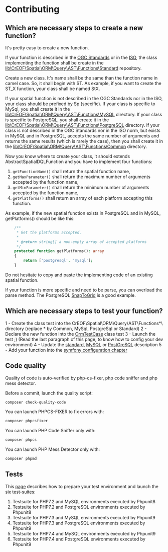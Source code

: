 Contributing
============

## Which are necessary steps to create a new function?

It's pretty easy to create a new function.

If your function is described in the [OGC Standards]() or in the [ISO](), the class implementing the function shall be
create in the [lib\CrEOF\Spatial\ORM\Query\AST\Functions\Standard](./lib/CrEOF/Spatial/ORM/Query/AST/Functions/Standard) 
repository.

Create a new class. It's name shall be the same than the function name in camel case. So, it shall begin with ST.
As example, if you want to create the ST_X function, your class shall be named StX. 

If your spatial function is not described in the OGC Standards nor in the ISO, your class should be prefixed by Sp 
(specific). If your class is specific to MySql, you shall create it in the 
[lib\CrEOF\Spatial\ORM\Query\AST\Functions\MySQL](./lib/CrEOF/Spatial/ORM/Query/AST/Functions/MySql) directory.
If your class is specific to PostgreSQL, you shall create it in the 
[lib\CrEOF\Spatial\ORM\Query\AST\Functions\PostgreSQL](./lib/CrEOF/Spatial/ORM/Query/AST/Functions/PostgreSql) directory.
If your class is not described in the OGC Standards nor in the ISO norm, but exists in MySQL and in PostgreSQL, accepts
the same number of arguments and returns the same results (which is rarely the case), then you shall create it in the 
[lib\CrEOF\Spatial\ORM\Query\AST\Functions\Common](./lib/CrEOF/Spatial/ORM/Query/AST/Functions/Common) directory. 

Now you know where to create your class, it should extends AbstractSpatialDQLFunction and you have to implement four functions:
1. ```getFunctionName()``` shall return the spatial function name,
2. ```getMaxParameter()``` shall return the maximum number of arguments accepted by the function name,
3. ```getMinParameter()``` shall return the minimum number of arguments accepted by the function name,
4. ```getPlatforms()``` shall return an array of each platform accepting this function.

As example, if the new spatial function exists in PostgreSQL and in MySQL, getPlatforms() should be like this:
```php 
    /**
     * Get the platforms accepted.
     *
     * @return string[] a non-empty array of accepted platforms
     */
    protected function getPlatforms(): array
    {
        return ['postgresql', 'mysql'];
    }
``` 

Do not hesitate to copy and paste the implementing code of an existing spatial function.

If your function is more specific and need to be parse, you can overload the parse method.
The PostgreSQL [SnapToGrid](./lib/CrEOF/Spatial/ORM/Query/AST/Functions/PostgreSql/SpSnapToGrid.php) is a good example.

## Which are necessary steps to test your function?
1 - Create the class test into the CrEOF\Spatial\ORM\Query\AST\Functions\*\ directory (replace * by Common, MySql, PostgreSql or Standard)
2 - Declare the new function into the [OrmTestCase](./tests/CrEOF/Spatial/Tests/OrmTestCase.php) class test
3 - Launch the test ;) (Read the last paragraph of this page, to know how to config your dev environment)
4 - Update the [standard](doc/standard/index.md), [MySQL](doc/mysql/index.md) or [PostGreSQL](doc/postgresql/index.md) description
5 - Add your function into the [symfony configuration chapter](doc/configuration.md) 

## Code quality
Quality of code is auto-verified by php-cs-fixer, php code sniffer and php mess detector.

Before a commit, launch the quality script:

```bash
composer check-quality-code
```

You can launch PHPCS-FIXER to fix errors with:
```bash
composer phpcsfixer
```

You can launch PHP Code Sniffer only with:
```bash
composer phpcs
```

You can launch PHP Mess Detector only with:
```bash
composer phpmd
```

## Tests

This [page](./doc/test.md) describes how to prepare your test environment and launch the six test-suites:
1. Testsuite for PHP7.2 and MySQL environments executed by Phpunit8
2. Testsuite for PHP7.2 and PostgreSQL environments executed by Phpunit8
3. Testsuite for PHP7.3 and MySQL environments executed by Phpunit9
4. Testsuite for PHP7.3 and PostgreSQL environments executed by Phpunit9
5. Testsuite for PHP7.4 and MySQL environments executed by Phpunit9
6. Testsuite for PHP7.4 and PostgreSQL environments executed by Phpunit9
